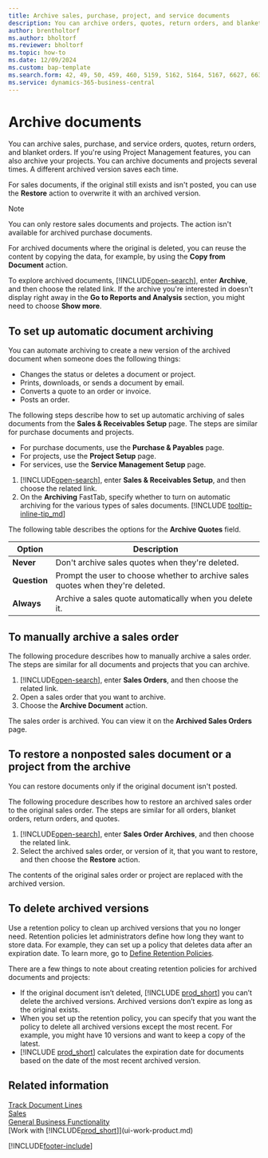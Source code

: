 ```yaml
---
title: Archive sales, purchase, project, and service documents
description: You can archive orders, quotes, return orders, and blanket orders.
author: brentholtorf
ms.author: bholtorf
ms.reviewer: bholtorf
ms.topic: how-to
ms.date: 12/09/2024
ms.custom: bap-template
ms.search.form: 42, 49, 50, 459, 460, 5159, 5162, 5164, 5167, 6627, 6630, 6644, 9305, 9306, 9346, 9347, 9348, 9349
ms.service: dynamics-365-business-central
---
```

# Archive documents

You can archive sales, purchase, and service orders, quotes, return orders, and blanket orders. If you're using Project Management features, you can also archive your projects. You can archive documents and projects several times. A different archived version saves each time.

For sales documents, if the original still exists and isn't posted, you can use the **Restore** action to overwrite it with an archived version.

> [!NOTE]
> You can only restore sales documents and projects. The action isn't available for archived purchase documents.

For archived documents where the original is deleted, you can reuse the content by copying the data, for example, by using the **Copy from Document** action.  

To explore archived documents, [!INCLUDE[open-search](includes/open-search-lowercase.md)], enter **Archive**, and then choose the related link. If the archive you're interested in doesn't display right away in the **Go to Reports and Analysis** section, you might need to choose **Show more**.

## To set up automatic document archiving

You can automate archiving to create a new version of the archived document when someone does the following things:

* Changes the status or deletes a document or project.
* Prints, downloads, or sends a document by email.
* Converts a quote to an order or invoice.
* Posts an order.

The following steps describe how to set up automatic archiving of sales documents from the **Sales & Receivables Setup** page. The steps are similar for purchase documents and projects.

* For purchase documents, use the **Purchase & Payables** page.
* For projects, use the **Project Setup** page.
* For services, use the **Service Management Setup** page.

1. [!INCLUDE[open-search](includes/open-search.md)], enter **Sales & Receivables Setup**, and then choose the related link.
2. On the **Archiving** FastTab, specify whether to turn on automatic archiving for the various types of sales documents. [!INCLUDE [tooltip-inline-tip_md](includes/tooltip-inline-tip_md.md)]

The following table describes the options for the **Archive Quotes** field.

|Option|Description|
|------|-----------|
|**Never**| Don't archive sales quotes when they're deleted.|
|**Question**|Prompt the user to choose whether to archive sales quotes when they're deleted.|
|**Always**|Archive a sales quote automatically when you delete it.|

## To manually archive a sales order

The following procedure describes how to manually archive a sales order. The steps are similar for all documents and projects that you can archive.

1. [!INCLUDE[open-search](includes/open-search.md)], enter **Sales Orders**, and then choose the related link.  
2. Open a sales order that you want to archive.  
3. Choose the **Archive Document** action.

The sales order is archived. You can view it on the **Archived Sales Orders** page.

## To restore a nonposted sales document or a project from the archive

You can restore documents only if the original document isn't posted.

The following procedure describes how to restore an archived sales order to the original sales order. The steps are similar for all orders, blanket orders, return orders, and quotes.

1. [!INCLUDE[open-search](includes/open-search.md)], enter **Sales Order Archives**, and then choose the related link.
2. Select the archived sales order, or version of it, that you want to restore, and then choose the **Restore** action.  

The contents of the original sales order or project are replaced with the archived version.

## To delete archived versions

Use a retention policy to clean up archived versions that you no longer need. Retention policies let administrators define how long they want to store data. For example, they can set up a policy that deletes data after an expiration date. To learn more, go to [Define Retention Policies](admin-data-retention-policies.md).

There are a few things to note about creating retention policies for archived documents and projects:

* If the original document isn’t deleted, [!INCLUDE [prod_short](includes/prod_short.md)] you can’t delete the archived versions. Archived versions don’t expire as long as the original exists.
* When you set up the retention policy, you can specify that you want the policy to delete all archived versions except the most recent. For example, you might have 10 versions and want to keep a copy of the latest. 
* [!INCLUDE [prod_short](includes/prod_short.md)] calculates the expiration date for documents based on the date of the most recent archived version.

## Related information

[Track Document Lines](across-how-to-track-document-lines.md)  
[Sales](sales-manage-sales.md)  
[General Business Functionality](ui-across-business-areas.md)  
[Work with [!INCLUDE[prod_short](includes/prod_short.md)]](ui-work-product.md)

[!INCLUDE[footer-include](includes/footer-banner.md)]
